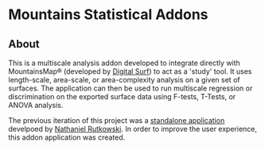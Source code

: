 # Mountains Statistical Addons
## About
This is a multiscale analysis addon developed to integrate directly with MountainsMap® (developed by [Digital Surf](https://www.digitalsurf.com/)) to act as a 'study' tool.
It uses length-scale, area-scale, or area-complexity analysis on a given set of surfaces.
The application can then be used to run multiscale regression or discrimination on the exported surface data using F-tests, T-Tests, or ANOVA analysis.

The previous iteration of this project was a [standalone application](https://github.com/MatthewSpofford/Multiscale-Statistical-Analysis) develpoed by [Nathaniel Rutkowski](https://github.com/nrutkowski1). In order to improve the user experience, this addon application was created.
